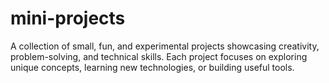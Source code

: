 # mini-projects
A collection of small, fun, and experimental projects showcasing creativity, problem-solving, and technical skills. Each project focuses on exploring unique concepts, learning new technologies, or building useful tools.
